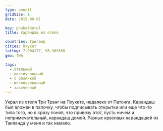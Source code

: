 ```yaml
---
type: pencil
gridSize: 1
date: 2015-09-01

key: phukethotel
title: Карандаш из отеля

countries: Таиланд
cities: Пхукет
latlng: 7.904177, 98.303368
geo: THA

tags:
  - отельный
  - шестиугольный
  - с резинкой
  - использованный
  - заточенный
---
```


Украл из отеля Три Транг на Пхукете, недалеко от Патонга. Карандаш был вложен в папочку, чтобы подписывать открытки или еще что-то типа того, но я сразу понял, что привезу этот, пусть ничем и непримечательный, карандаш домой. Разных красивых карандашей из Таиланда у меня и так немало.

